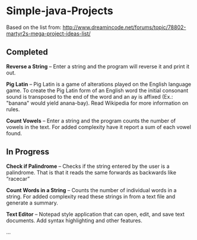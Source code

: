 # Simple-java-Projects

Based on the list from: http://www.dreamincode.net/forums/topic/78802-martyr2s-mega-project-ideas-list/

<h2>Completed</h2>

<b>Reverse a String</b> – Enter a string and the program will reverse it and print it out.

<b>Pig Latin</b> – Pig Latin is a game of alterations played on the English language game. To create the Pig Latin form of an English word the initial consonant sound is transposed to the end of the word and an ay is affixed (Ex.: "banana" would yield anana-bay). Read Wikipedia for more information on rules.

<b>Count Vowels</b> – Enter a string and the program counts the number of vowels in the text. For added complexity have it report a sum of each vowel found.

<h2>In Progress</h2>
<strong class="bbc">Check if Palindrome</strong> – Checks if the string entered by the user is a palindrome. That is that it reads the same forwards as backwards like “racecar”

<strong class="bbc">Count Words in a String</strong> – Counts the number of individual words in a string. For added complexity read these strings in from a text file and generate a summary.

<strong class="bbc">Text Editor</strong> – Notepad style application that can open, edit, and save text documents. Add syntax highlighting and other features.
 
...
